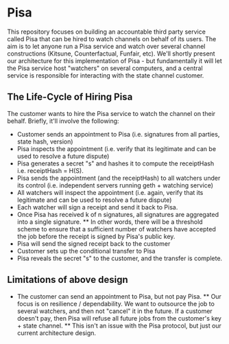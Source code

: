 # Pisa 

This repository focuses on building an accountable third party service called Pisa that can be hired to watch channels on behalf of its users. The aim is to let anyone run a Pisa service and watch over several channel constructions (Kitsune, Counterfactual, Funfair, etc). We'll shortly present our architecture for this implementation of Pisa - but fundamentally it will let the Pisa service host "watchers" on several computers, and a central service is responsible for interacting with the state channel customer. 

## The Life-Cycle of Hiring Pisa 

The customer wants to hire the Pisa service to watch the channel on their behalf. Briefly, it'll involve the following: 

* Customer sends an appointment to Pisa (i.e. signatures from all parties, state hash, version)
* Pisa inspects the appointment (i.e. verify that its legitimate and can be used to resolve a future dispute)
* Pisa generates a secret "s" and hashes it to compute the receiptHash i.e. receiptHash = H(S). 
* Pisa sends the appointment (and the receiptHash) to all watchers under its control (i.e. independent servers running geth + watching service)
* All watchers will inspect the appointment (i.e. again, verify that its legitimate and can be used to resolve a future dispute) 
* Each watcher will sign a receipt and send it back to Pisa. 
* Once Pisa has received k of n signatures, all signatures are aggregated into a single signature. 
** In other words, there will be a threshold scheme to ensure that a sufficient number of watchers have accepted the job before the receipt is signed by Pisa's public key. 
* Pisa will send the signed receipt back to the customer 
* Customer sets up the conditional transfer to Pisa
* Pisa reveals the secret "s" to the customer, and the transfer is complete. 

## Limitations of above design 

* The customer can send an appointment to Pisa, but not pay Pisa. 
** Our focus is on resilience / dependability. We want to outsource the job to several watchers, and then not "cancel" it in the future. If a customer doesn't pay, then Pisa will refuse all future jobs from the customer's key + state channel. 
** This isn't an issue with the Pisa protocol, but just our current architecture design. 
